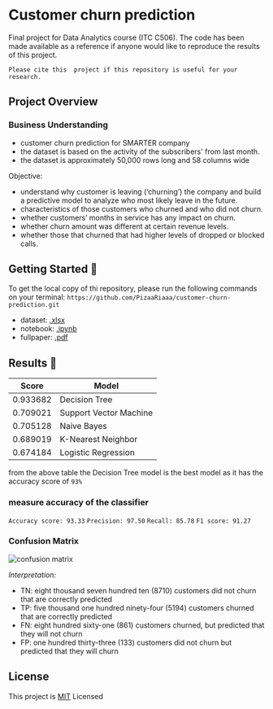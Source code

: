# Customer churn prediction
Final project for Data Analytics course (ITC C506). The code has been made available as a reference if anyone would like to reproduce the results of this project.

```Please cite this  project if this repository is useful for your research.```

## Project Overview
### Business Understanding
* customer churn prediction for SMARTER company
* the dataset is based on the activity of the subscribers' from last month.
* the dataset is approximately 50,000 rows long and 58 columns wide

Objective:

- understand why customer is leaving (‘churning’) the company and build a predictive model to analyze who most likely leave in the future.
- characteristics of those customers who churned and who did not churn.
- whether customers’ months in service has any impact on churn.
- whether churn amount was different at certain revenue levels.
- whether those that churned that had higher levels of dropped or blocked calls.

## Getting Started :seedling:
To get the local copy of thi repository, please run the following commands on your terminal:
```https://github.com/PizaaRiaaa/customer-churn-prediction.git```

* dataset: [.xlsx](dataset/ChurnData.xlsx)
* notebook: [.ipynb](ChurnAnalysis.ipynb)
* fullpaper: [.pdf](fullpaper/CRISP-DM-ChurnAnalysis.pdf)

## Results :palm_tree:
|Score   | Model                  |
|--------|------------------------|
|0.933682| Decision Tree          | 
|0.709021| Support Vector Machine |  
|0.705128| Naive Bayes            |
|0.689019| K-Nearest Neighbor     |    
|0.674184| Logistic Regression    |    

from the above table the Decision Tree model is the best model as it has the accuracy score of ```93%```

### measure accuracy of the classifier
```Accuracy score: 93.33```
```Precision: 97.50```
```Recall: 85.78```
```F1 score: 91.27```

### Confusion Matrix
![confusion matrix](preview/confusion-matrix.png)

_Interpretation:_
* TN: eight thousand seven hundred ten (8710) customers did not churn that are correctly predicted
* TP: five thousand one hundred ninety-four (5194) customers churned that are correctly predicted
* FN: eight hundred sixty-one (861) customers churned, but predicted that they will not churn
* FP: one hundred thirty-three (133) customers did not churn but predicted that they will churn

## License
This project is [MIT](LICENSE) Licensed

